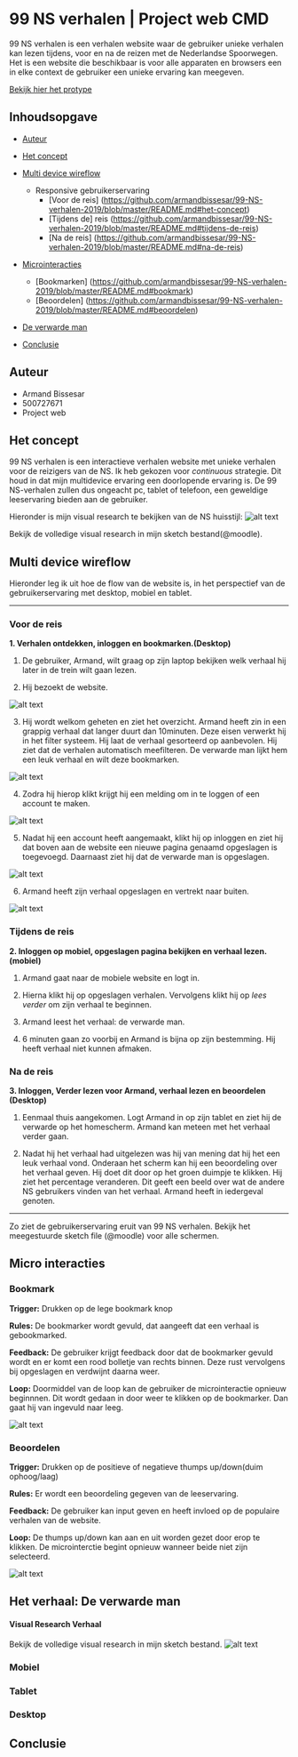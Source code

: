 # 99 NS verhalen | Project web CMD 

99 NS verhalen is een verhalen website waar de gebruiker unieke verhalen kan lezen tijdens, voor en na de reizen met de Nederlandse Spoorwegen.  Het is een website die beschikbaar is voor alle apparaten en browsers een in elke context de gebruiker een unieke ervaring kan meegeven. 

[Bekijk hier het protype](https://armandbissesar.github.io/99-NS-verhalen-2019/index.html)


## Inhoudsopgave

* [Auteur](https://github.com/armandbissesar/99-NS-verhalen-2019/blob/master/README.md#auteur)
* [Het concept](https://github.com/armandbissesar/99-NS-verhalen-2019/blob/master/README.md#het-concept)
* [Multi device wireflow](https://github.com/armandbissesar/99-NS-verhalen-2019/blob/master/README.md#multi-device-wireflow)
    * Responsive gebruikerservaring 
        * [Voor de reis] (https://github.com/armandbissesar/99-NS-verhalen-2019/blob/master/README.md#het-concept)
        * [Tijdens de] reis (https://github.com/armandbissesar/99-NS-verhalen-2019/blob/master/README.md#tijdens-de-reis)
        * [Na de reis] (https://github.com/armandbissesar/99-NS-verhalen-2019/blob/master/README.md#na-de-reis)

* [Microinteracties](https://github.com/armandbissesar/99-NS-verhalen-2019/blob/master/README.md#micro-interacties)
    * [Bookmarken] (https://github.com/armandbissesar/99-NS-verhalen-2019/blob/master/README.md#bookmark)
    * [Beoordelen] (https://github.com/armandbissesar/99-NS-verhalen-2019/blob/master/README.md#beoordelen)
* [De verwarde man](https://github.com/armandbissesar/99-NS-verhalen-2019/blob/master/README.md#het-verhaal-de-verwarde-man)
* [Conclusie](https://github.com/armandbissesar/99-NS-verhalen-2019/blob/master/README.md#conclusie)


## Auteur

* Armand Bissesar<br>
* 500727671<br>
* Project web<br>

## Het concept

99 NS verhalen is een interactieve verhalen website met unieke verhalen voor de reizigers van de NS. Ik heb gekozen voor *continuous* strategie. Dit houd in dat mijn multidevice ervaring een doorlopende ervaring is. De 99 NS-verhalen zullen dus ongeacht pc, tablet of telefoon, een geweldige leeservaring bieden aan de gebruiker.

Hieronder is mijn visual research te bekijken van de NS huisstijl:
![alt text](images/readme/nshuisstijl.png "NS-huisstijl")

Bekijk de volledige visual research in mijn sketch bestand(@moodle).

## Multi device wireflow

Hieronder leg ik uit hoe de flow van de website is, in het perspectief van de gebruikerservaring met desktop, mobiel en tablet.

---

### Voor de reis

**1. Verhalen ontdekken, inloggen en bookmarken.(Desktop)**

1. De gebruiker, Armand, wilt graag op zijn laptop bekijken welk verhaal hij later in de trein wilt gaan lezen. 

2. Hij bezoekt de website.

![alt text](images/readme/desktop/1.png "Overzichtpagina-uitgelogd")

3. Hij wordt welkom geheten en ziet het overzicht. Armand heeft zin in een grappig verhaal dat langer duurt dan 10minuten. Deze eisen verwerkt
hij in het filter systeem. Hij laat de verhaal gesorteerd op aanbevolen. Hij ziet dat de verhalen automatisch meefilteren. De verwarde man lijkt hem een leuk
verhaal en wilt deze bookmarken.

![alt text](images/readme/desktop/2.png "Overzichtpagina-uitgelogd")

4. Zodra hij hierop klikt krijgt hij een melding om in te loggen of een account te maken.

![alt text](images/readme/desktop/3.png "Overzichtpagina-uitgelogd")

5. Nadat hij een account heeft aangemaakt, klikt hij op inloggen en ziet hij dat boven aan de website een nieuwe pagina genaamd opgeslagen is toegevoegd.
Daarnaast ziet hij dat de verwarde man is opgeslagen.

![alt text](images/readme/desktop/4.png "Overzichtpagina-uitgelogd")

6. Armand heeft zijn verhaal opgeslagen en vertrekt naar buiten.

![alt text](images/readme/desktop/5.png "Overzichtpagina-uitgelogd")


### Tijdens de reis

**2. Inloggen op mobiel, opgeslagen pagina bekijken en verhaal lezen.(mobiel)**

1. Armand gaat naar de mobiele website en logt in.

2. Hierna klikt hij op opgeslagen verhalen. Vervolgens klikt hij op *lees verder* om zijn verhaal te beginnen.

3. Armand leest het verhaal: de verwarde man.

4. 6 minuten gaan zo voorbij en Armand is bijna op zijn bestemming. Hij heeft verhaal niet kunnen afmaken.

### Na de reis

**3. Inloggen, Verder lezen voor Armand, verhaal lezen en beoordelen (Desktop)**

1. Eenmaal thuis aangekomen. Logt Armand in op zijn tablet en ziet hij de verwarde op het homescherm. Armand kan meteen met het verhaal
verder gaan. 

2. Nadat hij het verhaal had uitgelezen was hij van mening dat hij het een leuk verhaal vond. Onderaan het scherm kan hij een beoordeling over het verhaal
geven. Hij doet dit door op het groen duimpje te klikken. Hij ziet het percentage veranderen. Dit geeft een beeld over wat de andere NS gebruikers vinden 
van het verhaal. Armand heeft in iedergeval genoten.

---

Zo ziet de gebruikerservaring eruit van 99 NS verhalen.
Bekijk het meegestuurde sketch file (@moodle) voor alle schermen.


## Micro interacties


### Bookmark

**Trigger:**
Drukken op de lege bookmark knop

**Rules:**
De bookmarker wordt gevuld, dat aangeeft dat een verhaal is gebookmarked.

**Feedback:**
De gebruiker krijgt feedback door dat de bookmarker gevuld wordt en er komt een rood bolletje van rechts binnen. 
Deze rust vervolgens bij opgeslagen en verdwijnt daarna weer.

**Loop:**
Doormiddel van de loop kan de gebruiker de microinteractie opnieuw beginnnen. 
Dit wordt gedaan in door weer te klikken op de bookmarker. 
Dan gaat hij van ingevuld naar leeg.

![alt text](images/readme/microinteracties/bookmark.gif "Bookmark")

### Beoordelen

**Trigger:**
Drukken op de positieve of negatieve thumps up/down(duim ophoog/laag)

**Rules:**
Er wordt een beoordeling gegeven van de leeservaring.

**Feedback:**
De gebruiker kan input geven en heeft invloed op de populaire verhalen van de website.

**Loop:**
De thumps up/down kan aan en uit worden gezet door erop te klikken.
De microinterctie begint opnieuw wanneer beide niet zijn selecteerd.

![alt text](images/readme/microinteracties/beoordelen.png "Beoordelen")

## Het verhaal: De verwarde man

#### Visual Research Verhaal
Bekijk de volledige visual research in mijn sketch bestand.
![alt text](images/readme/visualresearchverhaal.png "verhaalresearch")

### Mobiel

### Tablet

### Desktop

## Conclusie
